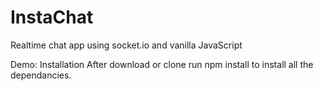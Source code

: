 # InstaChat
Realtime chat app using socket.io and vanilla JavaScript

Demo: 
Installation
After download or clone run npm install to install all the dependancies.
